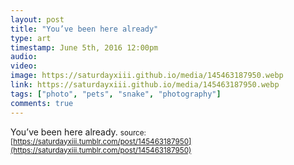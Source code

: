 ```yaml
---
layout: post
title: "You’ve been here already"
type: art
timestamp: June 5th, 2016 12:00pm
audio: 
video: 
image: https://saturdayxiii.github.io/media/145463187950.webp
link: https://saturdayxiii.github.io/media/145463187950.webp
tags: ["photo", "pets", "snake", "photography"]
comments: true
---
```

You’ve been here already.
<small>source: [https://saturdayxiii.tumblr.com/post/145463187950](https://saturdayxiii.tumblr.com/post/145463187950)</small>